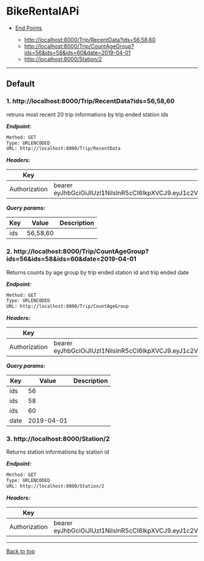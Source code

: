 
# BikeRentalAPi



* [End Points](#default)

  * [http://localhost:8000/Trip/RecentData?ids=56,58,60](#1-http:localhost:8000triprecentdata?ids=56,58,60)
  * [http://localhost:8000/Trip/CountAgeGroup?ids=56&ids=58&ids=60&date=2019-04-01](#2-http:localhost:8000tripcountagegroup?ids=56&ids=58&ids=60&date=2019-04-01)
  * [http://localhost:8000/Station/2](#3-http:localhost:8000station2)


--------


## Default



### 1. http://localhost:8000/Trip/RecentData?ids=56,58,60


retruns most recent 20 trip informations by trip ended station ids


***Endpoint:***

```bash
Method: GET
Type: URLENCODED
URL: http://localhost:8000/Trip/RecentData
```


***Headers:***

| Key | Value | Description |
| --- | ------|-------------|
| Authorization | bearer eyJhbGciOiJIUzI1NiIsInR5cCI6IkpXVCJ9.eyJ1c2VybmFtZSI6ImFkbWluIiwiaWF0IjoxNTg0MzU2NTYyfQ.t9tKgCIecHq9iHEKR5Vezb2RBmJhU4YorzgW3GH9d9E |  |



***Query params:***

| Key | Value | Description |
| --- | ------|-------------|
| ids | 56,58,60 |  |



### 2. http://localhost:8000/Trip/CountAgeGroup?ids=56&ids=58&ids=60&date=2019-04-01


Returns counts by age group by trip ended station id and trip ended date


***Endpoint:***

```bash
Method: GET
Type: URLENCODED
URL: http://localhost:8000/Trip/CountAgeGroup
```


***Headers:***

| Key | Value | Description |
| --- | ------|-------------|
| Authorization | bearer eyJhbGciOiJIUzI1NiIsInR5cCI6IkpXVCJ9.eyJ1c2VybmFtZSI6ImFkbWluIiwiaWF0IjoxNTg0MzU2NTYyfQ.t9tKgCIecHq9iHEKR5Vezb2RBmJhU4YorzgW3GH9d9E |  |



***Query params:***

| Key | Value | Description |
| --- | ------|-------------|
| ids | 56 |  |
| ids | 58 |  |
| ids | 60 |  |
| date | 2019-04-01 |  |



### 3. http://localhost:8000/Station/2


Returns station informations by station id


***Endpoint:***

```bash
Method: GET
Type: URLENCODED
URL: http://localhost:8000/Station/2
```


***Headers:***

| Key | Value | Description |
| --- | ------|-------------|
| Authorization | bearer eyJhbGciOiJIUzI1NiIsInR5cCI6IkpXVCJ9.eyJ1c2VybmFtZSI6ImFkbWluIiwiaWF0IjoxNTg0MzU2NTYyfQ.t9tKgCIecHq9iHEKR5Vezb2RBmJhU4YorzgW3GH9d9E |  |



---
[Back to top](#bikerentalapi)
